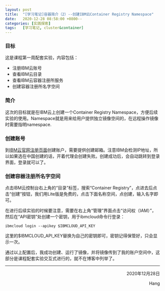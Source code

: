 ```yaml
---
layout: post
title:  "[学习笔记]容器简介（2）--创建IBM云Container Registry Namespace"
date:   2020-12-28 08:58:00 +0800--
categories: [实践探索]
tags:   [学习笔记, cluster&container]
---
```


### 目标

这是课程第一周配套实验，内容包括：

* 注册IBM云账号
* 查看IBM云目录
* 查看IBM云容器注册所服务
* 创建容器注册所名字空间

### 简介

这次的目标就是在IBM云上创建一个Container Registry Namespace，方便后续实验的使用。Namespace就是用来给用户提供独立镜像空间的，在远程操作镜像时需要指明namespace.

### 创建账号

到[IBM云官网注册页面](https://cloud.ibm.com/registration)创建账户，需要提供创建邮箱。注意IBM会检测IP地址，所以如果选在中国创建的话，开着代理会创建失败。创建成功后，会自动跳转到登录界面，登录就可以了。

### 创建容器注册所名字空间

点击IBM云控制台右上角的“目录”标签，搜索“Container Registry”，点进去后点击“创建”按钮，我们用Lite版是免费的，点击下面名称空间，点创建，输入名字即可。

在进行后续实验的时候要注意，需要在右上角“管理”界面点击“访问权（IAM）”，然后在“API密钥”处创建一个密钥，用于ibmcloud命令行登录：

```shell
ibmcloud login --apikey $IBMCLOUD_API_KEY
```

这里的$IBMCLOUD_API_KEY替换为自己的密钥即可，密钥记得保管好，只会显示一次。

通过以上配置后，我成功创建、运行了镜像，并将镜像传到了我的账户空间中，这部分是课程配套实验交互式进行的，就不在博客中列举了。
___




<p align = "right">2020年12月28日</p>
<p align = "right">Hang</p>

